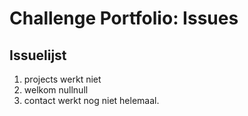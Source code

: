 # Challenge Portfolio: Issues

## Issuelijst

1. projects werkt niet
2. welkom nullnull
3. contact werkt nog niet helemaal.